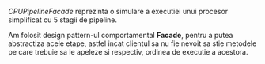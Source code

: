 *CPUPipelineFacade* reprezinta o simulare a executiei unui procesor
simplificat cu 5 stagii de pipeline.

Am folosit design pattern-ul comportamental **Facade**, pentru a putea abstractiza
acele etape, astfel incat clientul sa nu fie nevoit sa stie metodele pe care
trebuie sa le apeleze si respectiv, ordinea de executie a acestora.